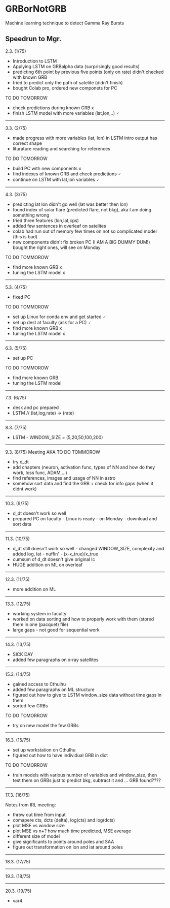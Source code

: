 # GRBorNotGRB

Machine learning technique to detect Gamma Ray Bursts


Speedrun to Mgr.
-----------------------------------------------
2.3. (1/75)
- Introduction to LSTM
- Applying LSTM on GRBalpha data (surprisingly good results)
- predicting 6th point by previous five points (only on rate)
  didn't checked with known GRB
- tried to predict only the path of satelite (didn't finish)
- bought Colab pro, ordered new componets for PC

TO DO TOMORROW
- check predictions during known GRB x
- finish LSTM model with more variables (lat,lon,..) 🗸

-----------------------------------------------
3.3. (2/75)
- made progress with more variables (lat, lon) in LSTM intro
  output has correct shape
- liturature reading and searching for references

TO DO TOMORROW
- build PC with new components x
- find indexes of known GRB and check predictions 🗸
- continue on LSTM with lat,lon variables 🗸

-----------------------------------------------
4.3. (3/75)
- predicting lat lon didn't go well (lat was better then lon)
- found index of solar flare (predicted flare, not bkg), aka I am doing something wrong
- tried three features (lon,lat,cps)
- added few sentences in overleaf on satelites
- colab had run out of memory few times on not so complicated model (this is bad)
- new components didn't fix broken PC (I AM A BIG DUMMY DUM!)
  bought the right ones, will see on Monday
  
TO DO TOMMOROW
- find more known GRB x
- tuning the LSTM model x


-----------------------------------------------
5.3. (4/75)
- fixed PC

TO DO TOMMOROW
- set up Linux for conda env and get started 🗸
- set up dest at faculty (ask for a PC) 🗸
- find more known GRB x
- tuning the LSTM model x

-----------------------------------------------
6.3. (5/75)
- set up PC

TO DO TOMMOROW
- find more known GRB 
- tuning the LSTM model

-----------------------------------------------
7.3. (6/75)
- desk and pc prepared
- LSTM //
(lat,log,rate) -> (rate)

-----------------------------------------------
8.3. (7/75)
- LSTM - WINDOW_SIZE = (5,20,50,100,200)

-----------------------------------------------
9.3. (8/75)
Meeting AKA TO DO TOMMOROW 
- try d_dt
- add chapters (neuron, activation func, types of NN and how do they work, loss func, ADAM,...)
- find references, images and usage of NN in astro
- somehow sort data and find the GRB + check for info gaps (when it didnt work)

-----------------------------------------------
10.3. (9/75)
- d_dt doesn't work so well
- prepared PC on faculty - Linux is ready - on Monday - download and sort data

-----------------------------------------------
11.3. (10/75)
- d_dt still doesn't work so well - changed WINDOW_SIZE, complexity and added log, lat - nuffin' -  (x-x_true)/x_true
- cumsum of d_dt doesn't give original lc
- HUGE addition on ML on overleaf

-----------------------------------------------
12.3. (11/75)
- more addition on ML

-----------------------------------------------
13.3. (12/75)
- working system in faculty
- worked on data sorting and how to properly work with them (stored them in one (pacquet) file)
- large gaps - not good for sequential work

-----------------------------------------------
14.3. (13/75)
- SICK DAY
- added few paragraphs on x-ray satellites

-----------------------------------------------
15.3. (14/75)
- gained access to Cthulhu
- added few paragraphs on ML structure
- figured out how to give to LSTM window_size data without time gaps in them
- sorted few GRBs

TO DO TOMORROW
- try on new model the few GRBs

-----------------------------------------------
16.3. (15/75)
- set up workstation on Cthulhu
- figured out how to have individual GRB in dict

TO DO TOMORROW
- train models with various number of variables and window_size, then test them on GRBs
  just to predict bkg, subtract it and ... GRB found????
 

-----------------------------------------------
17.3. (16/75)

Notes from IRL meeting:
- throw out time from input
- comapere cts, dcts (delta), log(cts) and log(dcts)
- plot MSE vs window size
- plot MSE vs n+? how much time predicted, MSE average
- different size of model
- give significants to points around poles and SAA
- figure out transformation on lon and lat around poles

-----------------------------------------------
18.3. (17/75)

-----------------------------------------------
19.3. (18/75)

-----------------------------------------------
20.3. (19/75)
- var4
